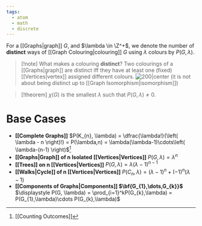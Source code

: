 ```yaml
---
tags:
  - atom
  - math
  - discrete
---
```

For a [[Graphs|graph]] $G$, and $\lambda \in \Z^+$, we denote the number of **distinct** ways of [[Graph Colouring|colouring]] $G$ using $\lambda$ colours by $P(G,\lambda)$.

> [!note] What makes a colouring **distinct**?
> Two colourings of a [[Graphs|graph]] are distinct iff they have at least one (fixed) [[Vertices|vertex]] assigned different colours.
> ![200|center](chromatic-polynomials-distinctness.excalidraw)
> (it is not about being distinct up to [[Graph Isomorphism|isomorphism]])

> [!theorem] $\chi(G)$ is the smallest $\lambda$ such that $P(G,\lambda) \ne 0$.
# Base Cases
- **[[Complete Graphs]]**
  $P(K_{n}, \lambda) = \dfrac{\lambda!}{\left( \lambda - n \right)!} = P(\lambda,n) = \lambda(\lambda-1)\cdots\left( \lambda-(n-1) \right)$[^1]
- **[[Graphs|Graph]] of $\mathbf{n}$ Isolated [[Vertices|Vertices]]**
  $P(G,\lambda) = \lambda^n$
- **[[Trees]] on $\mathbf{n}$ [[Vertices|Vertices]]**
  $P(G, \lambda) = \lambda(\lambda-1)^{n-1}$
- **[[Walks|Cycle]] of $\mathbf{n}$ [[Vertices|Vertices]]**
  $P(C_{n},\lambda) = (\lambda - 1)^n + (-1)^n(\lambda-1)$
- **[[Components of Graphs|Components]] $\bf{G_{1},\dots,G_{k}}$**
  $\displaystyle P(G, \lambda) = \prod_{i=1}^kP(G_{k},\lambda) = P(G_{1},\lambda)\cdots P(G_{k},\lambda)$

[^1]: [[Counting Outcomes]]
